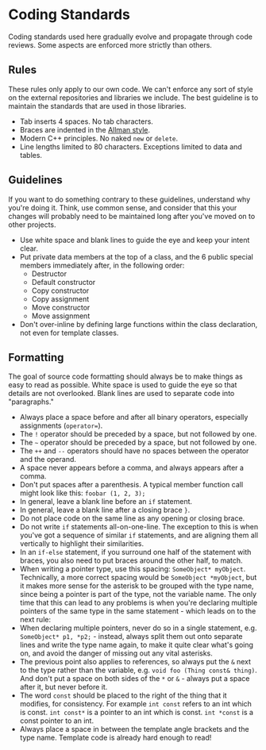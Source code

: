 # Coding Standards

Coding standards used here gradually evolve and propagate through 
code reviews. Some aspects are enforced more strictly than others.

## Rules

These rules only apply to our own code. We can't enforce any sort of 
style on the external repositories and libraries we include. The best
guideline is to maintain the standards that are used in those libraries.

* Tab inserts 4 spaces. No tab characters.
* Braces are indented in the [Allman style][1].
* Modern C++ principles. No naked ```new``` or ```delete```.
* Line lengths limited to 80 characters. Exceptions limited to data and tables.

## Guidelines

If you want to do something contrary to these guidelines, understand
why you're doing it. Think, use common sense, and consider that this
your changes will probably need to be maintained long after you've
moved on to other projects.

* Use white space and blank lines to guide the eye and keep your intent clear.
* Put private data members at the top of a class, and the 6 public special
members immediately after, in the following order:
  * Destructor
  * Default constructor
  * Copy constructor
  * Copy assignment
  * Move constructor
  * Move assignment
* Don't over-inline by defining large functions within the class
declaration, not even for template classes.

## Formatting

The goal of source code formatting should always be to make things as easy to
read as possible. White space is used to guide the eye so that details are not
overlooked. Blank lines are used to separate code into "paragraphs."

* Always place a space before and after all binary operators,
  especially assignments (`operator=`).
* The `!` operator should be preceded by a space, but not followed by one.
* The `~` operator should be preceded by a space, but not followed by one.
* The `++` and `--` operators should have no spaces between the operator and
  the operand.
* A space never appears before a comma, and always appears after a comma.
* Don't put spaces after a parenthesis. A typical member function call might
  look like this: `foobar (1, 2, 3);`
* In general, leave a blank line before an `if` statement.
* In general, leave a blank line after a closing brace `}`.
* Do not place code on the same line as any opening or
  closing brace.
* Do not write `if` statements all-on-one-line. The exception to this is when
  you've got a sequence of similar `if` statements, and are aligning them all
  vertically to highlight their similarities.
* In an `if-else` statement, if you surround one half of the statement with
  braces, you also need to put braces around the other half, to match.
* When writing a pointer type, use this spacing: `SomeObject* myObject`.
  Technically, a more correct spacing would be `SomeObject *myObject`, but
  it makes more sense for the asterisk to be grouped with the type name,
  since being a pointer is part of the type, not the variable name. The only
  time that this can lead to any problems is when you're declaring multiple
  pointers of the same type in the same statement - which leads on to the next
  rule:
* When declaring multiple pointers, never do so in a single statement, e.g.
  `SomeObject* p1, *p2;` - instead, always split them out onto separate lines
  and write the type name again, to make it quite clear what's going on, and
  avoid the danger of missing out any vital asterisks.
* The previous point also applies to references, so always put the `&` next to
  the type rather than the variable, e.g. `void foo (Thing const& thing)`. And
  don't put a space on both sides of the `*` or `&` - always put a space after
  it, but never before it.
* The word `const` should be placed to the right of the thing that it modifies,
  for consistency. For example `int const` refers to an int which is const.
  `int const*` is a pointer to an int which is const. `int *const` is a const
  pointer to an int.
* Always place a space in between the template angle brackets and the type
  name. Template code is already hard enough to read!

[1]: http://en.wikipedia.org/wiki/Indent_style#Allman_style
